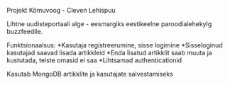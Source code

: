 Projekt Kõmuvoog - Cleven Lehispuu

Lihtne uudisteportaali alge - eesmargiks eestikeelne paroodialehekylg buzzfeedile.

Funktsionaalsus:
    *Kasutaja registreerumine, sisse logimine
    *Sisseloginud kasutajad saavad lisada artikkleid
    *Enda lisatud artikklit saab muuta ja kustutada, teiste omasid ei saa
    *Lihtsamad authenticationid

Kasutab MongoDB artikklite ja kasutajate salvestamiseks
